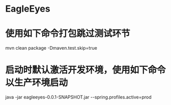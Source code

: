 # EagleEyes

# 使用如下命令打包跳过测试环节
mvn clean package -Dmaven.test.skip=true

# 启动时默认激活开发环境，使用如下命令以生产环境启动
java -jar eagleeyes-0.0.1-SNAPSHOT.jar --spring.profiles.active=prod
